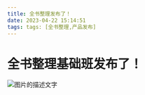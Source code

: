 ```yaml
---
title: 全书整理发布了！
date: 2023-04-22 15:14:51
tags: tags: [全书整理,产品发布]
---
```

# 全书整理基础班发布了！
![图片的描述文字]()